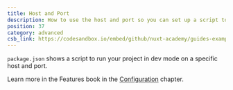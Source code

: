 ```yaml
---
title: Host and Port
description: How to use the host and port so you can set up a script to run the dev mode on a specific host and port to see your dev changes on your mobile
position: 37
category: advanced
csb_link: https://codesandbox.io/embed/github/nuxt-academy/guides-examples/tree/master/03_features/07_configuration_host_port
---
```


<example-intro></example-intro>

`package.json` shows a script to run your project in dev mode on a specific host and port.

<base-alert type="next">

Learn more in the Features book in the [Configuration](/guides/features/configuration#edit-host-and-port) chapter.

</base-alert>

<code-sandbox :src="csb_link"></code-sandbox>
